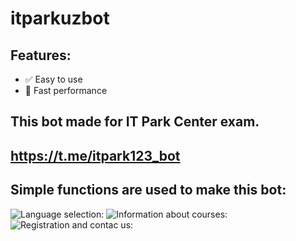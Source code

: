 # itparkuzbot
## Features:
- ✅ Easy to use
- 🚀 Fast performance
## This bot made for IT Park Center exam. 
## https://t.me/itpark123_bot
## Simple functions are used to make this bot:
![Language selection:](https://github.com/user-attachments/assets/616951eb-2057-47fa-881b-f2a23fe193b9?raw=true)
![Information about courses:](https://github.com/user-attachments/assets/1c26d893-6528-429e-ab26-91e6af093753?raw=true)
![Registration and contac us:](https://github.com/user-attachments/assets/7933332e-a9ce-4ce2-be1b-2abfc7a2913a?raw=true)






